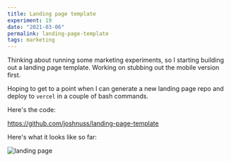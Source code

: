 ```yaml
---
title: Landing page template
experiment: 19
date: "2021-03-06"
permalink: landing-page-template
tags: marketing
---
```


Thinking about running some marketing experiments, so I starting building out a landing page template. Working on stubbing out the mobile version first.

Hoping to get to a point when I can generate a new landing page repo and deploy to `vercel` in a couple of bash commands.

Here's the code:

https://github.com/joshnuss/landing-page-template

Here's what it looks like so far:

<img alt="landing page" src="https://res.cloudinary.com/dzwnkx0mk/image/upload/v1615011604/1000experiments.dev/Screenshot_from_2021-03-06_01-19-35_gotkdz.png"/>
